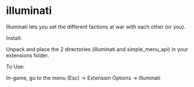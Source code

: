 # illuminati

Illuminati lets you set the different factions at war with each other (or you).

Install:

Unpack and place the 2 directories (illuminati and simple_menu_api) in your extensions folder.

To Use:

In-game, go to the menu (Esc) -> Extension Options -> Illuminati
